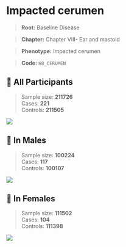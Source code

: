 # Impacted cerumen

> **Root:** Baseline Disease  

> **Chapter:** Chapter VIII- Ear and mastoid  

> **Phenotype:** Impacted cerumen  

> **Code:** `H8_CERUMEN`

## 🧪 All Participants  
> Sample size: **211726**  
> Cases: **221**  
> Controls: **211505**
<img src="/Disease/Figures/ALL/Incidence/H8_CERUMEN.png"/>
<CsvTable src="/Disease/Data/ALL/Incidence/COX_H8_CERUMEN.csv" label="🔍 View full results" />

## 👨 In Males  
> Sample size: **100224**  
> Cases: **117**  
> Controls: **100107**
<img src="/Disease/Figures/Male/Incidence/H8_CERUMEN.png"/>
<CsvTable src="/Disease/Data/Male/Incidence/COX_H8_CERUMEN.csv" label="🔍 View full results" />

## 👩 In Females  
> Sample size: **111502**  
> Cases: **104**  
> Controls: **111398**
<img src="/Disease/Figures/Female/Incidence/H8_CERUMEN.png"/>
<CsvTable src="/Disease/Data/Female/Incidence/COX_H8_CERUMEN.csv" label="🔍 View full results" />
